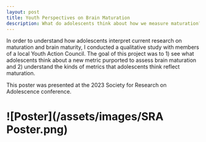 ```yaml
---
layout: post
title: Youth Perspectives on Brain Maturation
description: What do adolescents think about how we measure maturation?
---
```


In order to understand how adolescents interpret current research on maturation and brain maturity, I conducted a qualitative study with members of a local Youth Action Council. The goal of this project was to 1) see what adolescents think about a new metric purported to assess brain maturation and 2) understand the kinds of metrics that adolescents think reflect maturation.

This poster was presented at the 2023 Society for Research on Adolescence conference. 


![Poster](/assets/images/SRA Poster.png)
============

